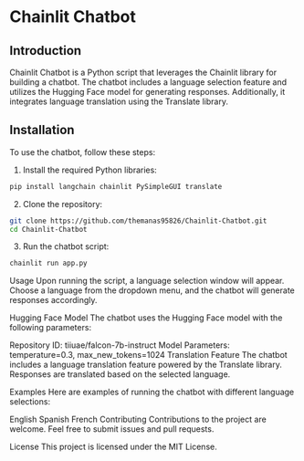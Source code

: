 # Chainlit Chatbot

## Introduction

Chainlit Chatbot is a Python script that leverages the Chainlit library for building a chatbot. The chatbot includes a language selection feature and utilizes the Hugging Face model for generating responses. Additionally, it integrates language translation using the Translate library.

## Installation

To use the chatbot, follow these steps:

1. Install the required Python libraries:

```bash
pip install langchain chainlit PySimpleGUI translate
```
2. Clone the repository:
```bash
git clone https://github.com/themanas95826/Chainlit-Chatbot.git
cd Chainlit-Chatbot
```
3. Run the chatbot script:
```bash
chainlit run app.py
```
Usage
Upon running the script, a language selection window will appear. Choose a language from the dropdown menu, and the chatbot will generate responses accordingly.

Hugging Face Model
The chatbot uses the Hugging Face model with the following parameters:

Repository ID: tiiuae/falcon-7b-instruct
Model Parameters: temperature=0.3, max_new_tokens=1024
Translation Feature
The chatbot includes a language translation feature powered by the Translate library. Responses are translated based on the selected language.

Examples
Here are examples of running the chatbot with different language selections:

English
Spanish
French
Contributing
Contributions to the project are welcome. Feel free to submit issues and pull requests.

License
This project is licensed under the MIT License.
